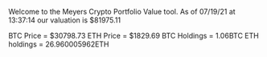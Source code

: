 Welcome to the Meyers Crypto Portfolio Value tool. 
As of 07/19/21 at 13:37:14 our valuation is $81975.11 

BTC Price = $30798.73
 ETH Price = $1829.69
BTC Holdings = 1.06BTC
 ETH holdings = 26.960005962ETH 

